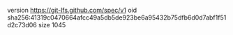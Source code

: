 version https://git-lfs.github.com/spec/v1
oid sha256:41319c0470664afcc49a5db5de923be6a95432b75dfb6d0d7abf1f51d2c73d06
size 1045
